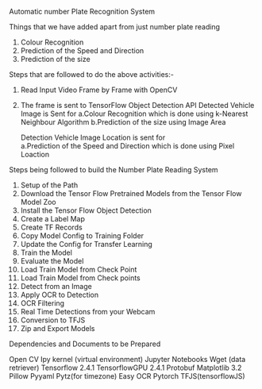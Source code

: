 Automatic number Plate Recognition System

Things that we have added apart from just number plate reading

1. Colour Recognition 
2. Prediction of the Speed and Direction
3. Prediction of the size 

Steps that are followed to do the above activities:-

1. Read Input Video Frame by Frame with OpenCV
2. The frame is sent to TensorFlow Object Detection API
      Detected Vehicle Image is Sent for 
         a.Colour Recognition which is done using k-Nearest Neighbour Algorithm
         b.Prediction of the size using Image Area
      
      Detection Vehicle Image Location is sent for\
         a.Prediction of the Speed and Direction which is done using Pixel Loaction
         

Steps being followed to build the Number Plate Reading System

1. Setup of the Path
2. Download the Tensor Flow Pretrained Models from the Tensor Flow Model Zoo
3. Install the Tensor Flow Object Detection
4. Create a Label Map
5. Create TF Records
6. Copy Model Config to Training Folder
7. Update the Config for Transfer Learning
8. Train the Model
9. Evaluate the Model
10. Load Train Model from Check Point
11. Load Train Model from Check points
12. Detect from an Image
13. Apply OCR to Detection
14. OCR Filtering
15. Real Time Detections from your Webcam
16. Conversion to TFJS
17. Zip and Export Models

Dependencies and Documents to be Prepared

Open CV
Ipy kernel (virtual environment)
Jupyter Notebooks
Wget (data retriever)
Tensorflow 2.4.1 
TensorflowGPU 2.4.1
Protobuf
Matplotlib 3.2
Pillow
Pyyaml
Pytz(for timezone)
Easy OCR
Pytorch
TFJS(tensorflowJS)


